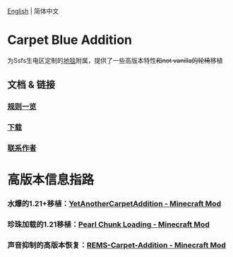 [English](README.md) | 简体中文

# Carpet Blue Addition

为Ssfs生电区定制的[地毯](https://github.com/gnembon/fabric-carpet)附属，提供了一些高版本特性<del>和not vanilla的轮椅</del>移植

## 文档 & 链接

### [规则一览](docs/Rules_CN.md)

### [下载](https://modrinth.com/mod/carpet-blue-addition/versions)

### [联系作者](https://space.bilibili.com/525543707)

# 高版本信息指路

### 水爆的1.21+移植：[YetAnotherCarpetAddition - Minecraft Mod](https://modrinth.com/mod/yaca)

### 珍珠加载的1.21移植：[Pearl Chunk Loading - Minecraft Mod](https://modrinth.com/mod/pearlchunkloading)

### 声音抑制的高版本恢复：[REMS-Carpet-Addition - Minecraft Mod](https://modrinth.com/mod/rems-carpet-addition)

